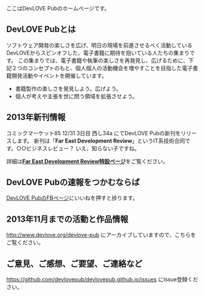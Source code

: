 ここはDevLOVE Pubのホームページです。

## DevLOVE Pubとは

ソフトウェア開発の楽しさを広げ、明日の現場を前進させるべく活動しているDevLOVEからスピンオフした、電子書籍に期待を抱いている人たちの集まりです。
この集まりでは、電子書籍や執筆の楽しさを再発見し、広げるために、下記２つのコンセプトのもと、個人個人の活動機会を増やすことを目指した電子書籍開発活動やイベントを開催しています。

- 書籍製作の楽しさを発見しよう。広げよう。
- 個人が考えや主張を世に問う領域を拡張させよう。

## 2013年新刊情報

コミックマーケット85 12/31 3日目 西し34a にてDevLOVE Pubの新刊をリリースします。
新刊は「**Far East Development Review**」というIT系技術合同です。○○ビジネスレビュー？ いえ、知らない子ですね。

詳細は[**Far East Development Review特設ページ**](https://github.com/devlovepub/devlovepub.github.io/wiki/far_east_development_revirew)をご覧ください。

## DevLOVE Pubの速報をつかむならば

[DevLOVE PubのFBページ](https://www.facebook.com/devlovepub)にいいねを押すと捗ります。

## 2013年11月までの活動と作品情報

http://www.devlove.org/devlove-pub にアーカイブしていますので、こちらをご覧ください。

## ご意見、ご感想、ご要望、ご連絡など

https://github.com/devlovepub/devlovepub.github.io/issues にIssue登録ください。
